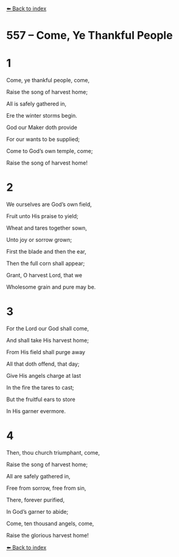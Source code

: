 [⬅️ Back to index](../README.md)

# 557 – Come, Ye Thankful People





# 1

Come, ye thankful people, come,

Raise the song of harvest home;

All is safely gathered in,

Ere the winter storms begin.

God our Maker doth provide

For our wants to be supplied;

Come to God’s own temple, come;

Raise the song of harvest home!



# 2

We ourselves are God’s own field,

Fruit unto His praise to yield;

Wheat and tares together sown,

Unto joy or sorrow grown;

First the blade and then the ear,

Then the full corn shall appear;

Grant, O harvest Lord, that we

Wholesome grain and pure may be.



# 3

For the Lord our God shall come,

And shall take His harvest home;

From His field shall purge away

All that doth offend, that day;

Give His angels charge at last

In the fire the tares to cast;

But the fruitful ears to store

In His garner evermore.



# 4

Then, thou church triumphant, come,

Raise the song of harvest home;

All are safely gathered in,

Free from sorrow, free from sin,

There, forever purified,

In God’s garner to abide;

Come, ten thousand angels, come,

Raise the glorious harvest home!

[⬅️ Back to index](../README.md)
